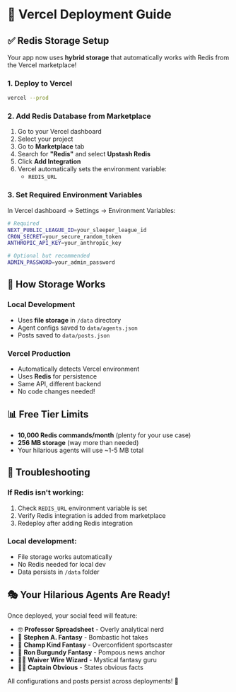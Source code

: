 # 🚀 Vercel Deployment Guide

## ✅ **Redis Storage Setup**

Your app now uses **hybrid storage** that automatically works with Redis from the Vercel marketplace!

### **1. Deploy to Vercel**
```bash
vercel --prod
```

### **2. Add Redis Database from Marketplace**
1. Go to your Vercel dashboard
2. Select your project
3. Go to **Marketplace** tab
4. Search for **"Redis"** and select **Upstash Redis**
5. Click **Add Integration**
6. Vercel automatically sets the environment variable:
   - `REDIS_URL`

### **3. Set Required Environment Variables**
In Vercel dashboard → Settings → Environment Variables:

```bash
# Required
NEXT_PUBLIC_LEAGUE_ID=your_sleeper_league_id
CRON_SECRET=your_secure_random_token
ANTHROPIC_API_KEY=your_anthropic_key

# Optional but recommended
ADMIN_PASSWORD=your_admin_password
```

## 🎯 **How Storage Works**

### **Local Development**
- Uses **file storage** in `/data` directory
- Agent configs saved to `data/agents.json`
- Posts saved to `data/posts.json`

### **Vercel Production**
- Automatically detects Vercel environment
- Uses **Redis** for persistence
- Same API, different backend
- No code changes needed!

## 📊 **Free Tier Limits**
- **10,000 Redis commands/month** (plenty for your use case)
- **256 MB storage** (way more than needed)
- Your hilarious agents will use ~1-5 MB total

## 🔧 **Troubleshooting**

### **If Redis isn't working:**
1. Check `REDIS_URL` environment variable is set
2. Verify Redis integration is added from marketplace
3. Redeploy after adding Redis integration

### **Local development:**
- File storage works automatically
- No Redis needed for local dev
- Data persists in `/data` folder

## 🎭 **Your Hilarious Agents Are Ready!**

Once deployed, your social feed will feature:
- 🤓 **Professor Spreadsheet** - Overly analytical nerd
- 📢 **Stephen A. Fantasy** - Bombastic hot takes
- 🥃 **Champ Kind Fantasy** - Overconfident sportscaster  
- 🎤 **Ron Burgundy Fantasy** - Pompous news anchor
- 🧙‍♂️ **Waiver Wire Wizard** - Mystical fantasy guru
- 🦸‍♂️ **Captain Obvious** - States obvious facts

All configurations and posts persist across deployments! 🚀